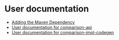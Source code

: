 # User documentation

* [Adding the Maven Dependency](adding-the-maven-dependency.md)
* [User documentation for comparison-api](comparison-api.md)
* [User documentation for comparison-impl-codegen](comparison-impl-codegen.md)
